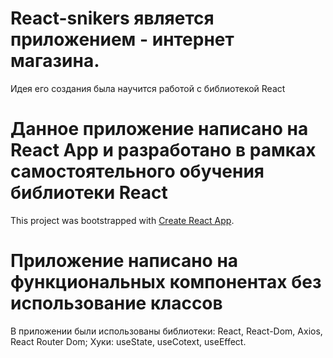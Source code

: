 # React-snikers является приложением - интернет магазина.

Идея его создания была научится работой с библиотекой React

# Данное приложение написано на React App и разработано в рамках самостоятельного обучения библиотеки React

This project was bootstrapped with [Create React App](https://github.com/facebook/create-react-app).

# Приложение написано на функциональных компонентах без использование классов

В приложении были использованы библиотеки: React, React-Dom, Axios, React Router Dom; Хуки: useState, useCotext, useEffect.
